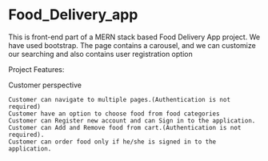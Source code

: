 # Food_Delivery_app
This is front-end part of a MERN stack based Food Delivery App project.
We have used bootstrap.
The page contains a carousel, and we can customize our searching and also contains  user registration option

Project Features:

Customer perspective

    Customer can navigate to multiple pages.(Authentication is not required)
    Customer have an option to choose food from food categories
    Customer can Register new account and can Sign in to the application.
    Customer can Add and Remove food from cart.(Authentication is not required).
    Customer can order food only if he/she is signed in to the application.

